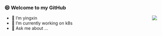### 😄 Welcome to my GitHub 
<img align="right" src="https://github.com/kubernetes/community/blob/master/icons/png/resources/unlabeled/deploy-128.png"/>

- 🔭 I’m yingxin                                        
- 🌱 I’m currently working on k8s         
- 💬 Ask me about ...                                  


<!--
**eyinwag/eyinwag** is a ✨ _special_ ✨ repository because its `README.md` (this file) appears on your GitHub profile.

Here are some ideas to get you started:

- 🔭 I’m currently working on ...
- 🌱 I’m currently learning ...
- 👯 I’m looking to collaborate on ...
- 🤔 I’m looking for help with ...
- 💬 Ask me about ...
- 📫 How to reach me: ...
- 😄 Pronouns: ...
- ⚡ Fun fact: ...
-->
